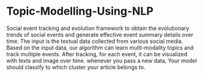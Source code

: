 # Topic-Modelling-Using-NLP
Social event tracking and evolution framework to obtain the evolutionary trends of social events and generate effective event summary details over time. The input is the  textual data collected from various social media. Based on the input data, our algorithm can learn multi-modality topics and track multiple events. After tracking, for each event, it can be visualized with texts and image over time. whenever you pass a new data, Your model should classify to which cluster your article belongs to.

